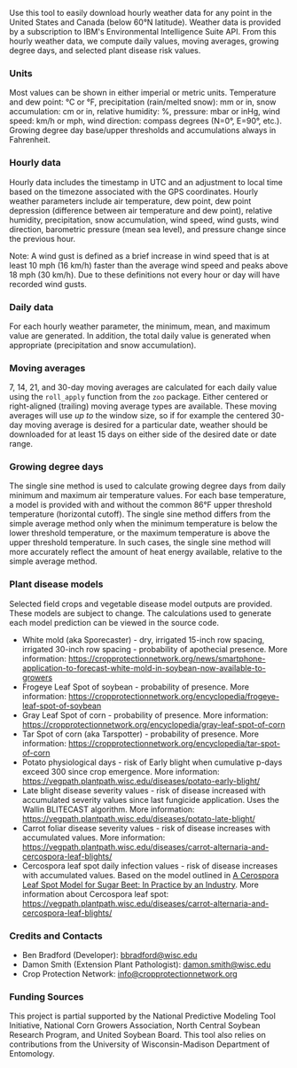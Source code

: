 Use this tool to easily download hourly weather data for any point in the United States and Canada (below 60°N latitude). Weather data is provided by a subscription to IBM's Environmental Intelligence Suite API. From this hourly weather data, we compute daily values, moving averages, growing degree days, and selected plant disease risk values.

### Units

Most values can be shown in either imperial or metric units. Temperature and dew point: °C or °F, precipitation (rain/melted snow): mm or in, snow accumulation: cm or in, relative humidity: %, pressure: mbar or inHg, wind speed: km/h or mph, wind direction: compass degrees (N=0°, E=90°, etc.). Growing degree day base/upper thresholds and accumulations always in Fahrenheit.

### Hourly data

Hourly data includes the timestamp in UTC and an adjustment to local time based on the timezone associated with the GPS coordinates. Hourly weather parameters include air temperature, dew point, dew point depression (difference between air temperature and dew point), relative humidity, precipitation, snow accumulation, wind speed, wind gusts, wind direction, barometric pressure (mean sea level), and pressure change since the previous hour.

Note: A wind gust is defined as a brief increase in wind speed that is at least 10 mph (16 km/h) faster than the average wind speed and peaks above 18 mph (30 km/h). Due to these definitions not every hour or day will have recorded wind gusts.

### Daily data

For each hourly weather parameter, the minimum, mean, and maximum value are generated. In addition, the total daily value is generated when appropriate (precipitation and snow accumulation).

### Moving averages

7, 14, 21, and 30-day moving averages are calculated for each daily value using the `roll_apply` function from the `zoo` package. Either centered or right-aligned (trailing) moving average types are available. These moving averages will use *up to* the window size, so if for example the centered 30-day moving average is desired for a particular date, weather should be downloaded for at least 15 days on either side of the desired date or date range.

### Growing degree days

The single sine method is used to calculate growing degree days from daily minimum and maximum air temperature values. For each base temperature, a model is provided with and without the common 86°F upper threshold temperature (horizontal cutoff). The single sine method differs from the simple average method only when the minimum temperature is below the lower threshold temperature, or the maximum temperature is above the upper threshold temperature. In such cases, the single sine method will more accurately reflect the amount of heat energy available, relative to the simple average method.

### Plant disease models

Selected field crops and vegetable disease model outputs are provided. These models are subject to change. The calculations used to generate each model prediction can be viewed in the source code.

-   White mold (aka Sporecaster) - dry, irrigated 15-inch row spacing, irrigated 30-inch row spacing - probability of apothecial presence. More information: <https://cropprotectionnetwork.org/news/smartphone-application-to-forecast-white-mold-in-soybean-now-available-to-growers>
-   Frogeye Leaf Spot of soybean - probability of presence. More information: <https://cropprotectionnetwork.org/encyclopedia/frogeye-leaf-spot-of-soybean>
-   Gray Leaf Spot of corn - probability of presence. More information: <https://cropprotectionnetwork.org/encyclopedia/gray-leaf-spot-of-corn>
-   Tar Spot of corn (aka Tarspotter) - probability of presence. More information: <https://cropprotectionnetwork.org/encyclopedia/tar-spot-of-corn>
-   Potato physiological days - risk of Early blight when cumulative p-days exceed 300 since crop emergence. More information: <https://vegpath.plantpath.wisc.edu/diseases/potato-early-blight/>
-   Late blight disease severity values - risk of disease increased with accumulated severity values since last fungicide application. Uses the Wallin BLITECAST algorithm. More information: <https://vegpath.plantpath.wisc.edu/diseases/potato-late-blight/>
-   Carrot foliar disease severity values - risk of disease increases with accumulated values. More information: <https://vegpath.plantpath.wisc.edu/diseases/carrot-alternaria-and-cercospora-leaf-blights/>
-   Cercospora leaf spot daily infection values - risk of disease increases with accumulated values. Based on the model outlined in [A Cerospora Leaf Spot Model for Sugar Beet: In Practice by an Industry](https://apsjournals.apsnet.org/doi/abs/10.1094/PDIS.1998.82.7.716). More information about Cercospora leaf spot: <https://vegpath.plantpath.wisc.edu/diseases/carrot-alternaria-and-cercospora-leaf-blights/>

### Credits and Contacts

-   Ben Bradford (Developer): [bbradford\@wisc.edu](mailto:bbradford@wisc.edu)
-   Damon Smith (Extension Plant Pathologist): [damon.smith\@wisc.edu](mailto:damon.smith@wisc.edu)
-   Crop Protection Network: [info\@cropprotectionnetwork.org](mailto:info@cropprotectionnetwork.org)

### Funding Sources

This project is partial supported by the National Predictive Modeling Tool Initiative, National Corn Growers Association, North Central Soybean Research Program, and United Soybean Board. This tool also relies on contributions from the University of Wisconsin-Madison Department of Entomology.
